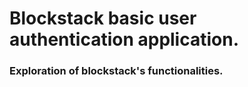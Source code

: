 # Blockstack basic user authentication application.

### Exploration of blockstack's functionalities.